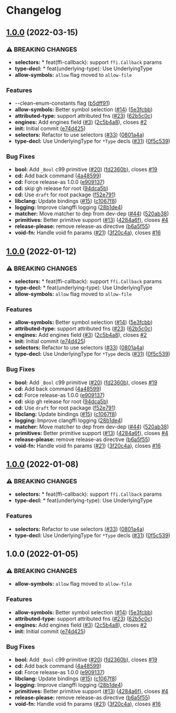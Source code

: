# Changelog

## [1.0.0](https://github.com/RainwayApp/node-clangffi/compare/node-clangffi-lerna-workspace-v1.0.0...node-clangffi-lerna-workspace-v1.0.0) (2022-03-15)


### ⚠ BREAKING CHANGES

* **selectors:** * feat(ffi-callback): support `ffi.Callback` params
* **type-decl:** * feat(underlying-type): Use UnderlyingType
* **allow-symbols:** `allow` flag moved to `allow-file`

### Features

* --clean-enum-constants flag ([b5dff91](https://github.com/RainwayApp/node-clangffi/commit/b5dff91784735bf9a3720ad7ccc2c4d218cd109c))
* **allow-symbols:** Better symbol selection ([#14](https://github.com/RainwayApp/node-clangffi/issues/14)) ([5e3fcbb](https://github.com/RainwayApp/node-clangffi/commit/5e3fcbb2dd2eeac6e88c1bfb18f663f91719b699))
* **attributed-type:** support attributed fns ([#23](https://github.com/RainwayApp/node-clangffi/issues/23)) ([62b5c0c](https://github.com/RainwayApp/node-clangffi/commit/62b5c0cb48ee997609e3f31448aef08d8d7c999f))
* **engines:** Add engines field ([#3](https://github.com/RainwayApp/node-clangffi/issues/3)) ([2c5b4a8](https://github.com/RainwayApp/node-clangffi/commit/2c5b4a80c0a728fcc4743aefc8537f07d5b07af1)), closes [#2](https://github.com/RainwayApp/node-clangffi/issues/2)
* **init:** Initial commit ([e74d425](https://github.com/RainwayApp/node-clangffi/commit/e74d425651050241d6460a7e35348ebd2f8932df))
* **selectors:** Refactor to use selectors ([#33](https://github.com/RainwayApp/node-clangffi/issues/33)) ([0801a4a](https://github.com/RainwayApp/node-clangffi/commit/0801a4a500e55af49ab68697ab7e81bb93df86a0))
* **type-decl:** Use UnderlyingType for `*Type` decls ([#31](https://github.com/RainwayApp/node-clangffi/issues/31)) ([0f5c539](https://github.com/RainwayApp/node-clangffi/commit/0f5c5398023d168c55628c813bbe76a78a1c52bf))


### Bug Fixes

* **bool:** Add `_Bool` c99 primitive ([#20](https://github.com/RainwayApp/node-clangffi/issues/20)) ([fd2360b](https://github.com/RainwayApp/node-clangffi/commit/fd2360ba4f6cae14920a0cd3225df53e1c877cf8)), closes [#19](https://github.com/RainwayApp/node-clangffi/issues/19)
* **cd:** Add back command ([4a48599](https://github.com/RainwayApp/node-clangffi/commit/4a4859912656b5bebdca4b0817fa83f8aaecd8e6))
* **cd:** Force release-as 1.0.0 ([e909137](https://github.com/RainwayApp/node-clangffi/commit/e90913745c02aadbc9b84fcbc04889d615d84450))
* **cd:** skip gh release for root ([94dca5b](https://github.com/RainwayApp/node-clangffi/commit/94dca5b204cdcc096ae29ff1f3b82a067ebeaeaf))
* **cd:** Use `draft` for root package ([f52e791](https://github.com/RainwayApp/node-clangffi/commit/f52e79156d317788972ded83d3d7dd8dbd7b3f2c))
* **libclang:** Update bindings ([#15](https://github.com/RainwayApp/node-clangffi/issues/15)) ([c1067f8](https://github.com/RainwayApp/node-clangffi/commit/c1067f84f232a3cae0e6357ec1469009a0d7fb4d))
* **logging:** Improve clangffi logging ([28b1de4](https://github.com/RainwayApp/node-clangffi/commit/28b1de410d9fa799fa6c4894bc355bb947ddd276))
* **matcher:** Move matcher to dep from dev-dep ([#44](https://github.com/RainwayApp/node-clangffi/issues/44)) ([520ab38](https://github.com/RainwayApp/node-clangffi/commit/520ab386e9eed4c85273ffd8289b1d0b7d992713))
* **primitives:** Better primitive support ([#13](https://github.com/RainwayApp/node-clangffi/issues/13)) ([4284a6f](https://github.com/RainwayApp/node-clangffi/commit/4284a6fa8db4d0b5c368a6c45ef4b030a7b8bdd7)), closes [#4](https://github.com/RainwayApp/node-clangffi/issues/4)
* **release-please:** remove release-as directive ([b6a5f55](https://github.com/RainwayApp/node-clangffi/commit/b6a5f553b7d726a4ead14ac69463b6cca75e47d9))
* **void-fn:** Handle void fn params ([#21](https://github.com/RainwayApp/node-clangffi/issues/21)) ([3f20c4a](https://github.com/RainwayApp/node-clangffi/commit/3f20c4adbac294457015dc3bff280ffce990d5d9)), closes [#16](https://github.com/RainwayApp/node-clangffi/issues/16)

## [1.0.0](https://github.com/RainwayApp/node-clangffi/compare/node-clangffi-lerna-workspace-v1.0.0...node-clangffi-lerna-workspace-v1.0.0) (2022-01-12)


### ⚠ BREAKING CHANGES

* **selectors:** * feat(ffi-callback): support `ffi.Callback` params
* **type-decl:** * feat(underlying-type): Use UnderlyingType
* **allow-symbols:** `allow` flag moved to `allow-file`

### Features

* **allow-symbols:** Better symbol selection ([#14](https://github.com/RainwayApp/node-clangffi/issues/14)) ([5e3fcbb](https://github.com/RainwayApp/node-clangffi/commit/5e3fcbb2dd2eeac6e88c1bfb18f663f91719b699))
* **attributed-type:** support attributed fns ([#23](https://github.com/RainwayApp/node-clangffi/issues/23)) ([62b5c0c](https://github.com/RainwayApp/node-clangffi/commit/62b5c0cb48ee997609e3f31448aef08d8d7c999f))
* **engines:** Add engines field ([#3](https://github.com/RainwayApp/node-clangffi/issues/3)) ([2c5b4a8](https://github.com/RainwayApp/node-clangffi/commit/2c5b4a80c0a728fcc4743aefc8537f07d5b07af1)), closes [#2](https://github.com/RainwayApp/node-clangffi/issues/2)
* **init:** Initial commit ([e74d425](https://github.com/RainwayApp/node-clangffi/commit/e74d425651050241d6460a7e35348ebd2f8932df))
* **selectors:** Refactor to use selectors ([#33](https://github.com/RainwayApp/node-clangffi/issues/33)) ([0801a4a](https://github.com/RainwayApp/node-clangffi/commit/0801a4a500e55af49ab68697ab7e81bb93df86a0))
* **type-decl:** Use UnderlyingType for `*Type` decls ([#31](https://github.com/RainwayApp/node-clangffi/issues/31)) ([0f5c539](https://github.com/RainwayApp/node-clangffi/commit/0f5c5398023d168c55628c813bbe76a78a1c52bf))


### Bug Fixes

* **bool:** Add `_Bool` c99 primitive ([#20](https://github.com/RainwayApp/node-clangffi/issues/20)) ([fd2360b](https://github.com/RainwayApp/node-clangffi/commit/fd2360ba4f6cae14920a0cd3225df53e1c877cf8)), closes [#19](https://github.com/RainwayApp/node-clangffi/issues/19)
* **cd:** Add back command ([4a48599](https://github.com/RainwayApp/node-clangffi/commit/4a4859912656b5bebdca4b0817fa83f8aaecd8e6))
* **cd:** Force release-as 1.0.0 ([e909137](https://github.com/RainwayApp/node-clangffi/commit/e90913745c02aadbc9b84fcbc04889d615d84450))
* **cd:** skip gh release for root ([94dca5b](https://github.com/RainwayApp/node-clangffi/commit/94dca5b204cdcc096ae29ff1f3b82a067ebeaeaf))
* **cd:** Use `draft` for root package ([f52e791](https://github.com/RainwayApp/node-clangffi/commit/f52e79156d317788972ded83d3d7dd8dbd7b3f2c))
* **libclang:** Update bindings ([#15](https://github.com/RainwayApp/node-clangffi/issues/15)) ([c1067f8](https://github.com/RainwayApp/node-clangffi/commit/c1067f84f232a3cae0e6357ec1469009a0d7fb4d))
* **logging:** Improve clangffi logging ([28b1de4](https://github.com/RainwayApp/node-clangffi/commit/28b1de410d9fa799fa6c4894bc355bb947ddd276))
* **matcher:** Move matcher to dep from dev-dep ([#44](https://github.com/RainwayApp/node-clangffi/issues/44)) ([520ab38](https://github.com/RainwayApp/node-clangffi/commit/520ab386e9eed4c85273ffd8289b1d0b7d992713))
* **primitives:** Better primitive support ([#13](https://github.com/RainwayApp/node-clangffi/issues/13)) ([4284a6f](https://github.com/RainwayApp/node-clangffi/commit/4284a6fa8db4d0b5c368a6c45ef4b030a7b8bdd7)), closes [#4](https://github.com/RainwayApp/node-clangffi/issues/4)
* **release-please:** remove release-as directive ([b6a5f55](https://github.com/RainwayApp/node-clangffi/commit/b6a5f553b7d726a4ead14ac69463b6cca75e47d9))
* **void-fn:** Handle void fn params ([#21](https://github.com/RainwayApp/node-clangffi/issues/21)) ([3f20c4a](https://github.com/RainwayApp/node-clangffi/commit/3f20c4adbac294457015dc3bff280ffce990d5d9)), closes [#16](https://github.com/RainwayApp/node-clangffi/issues/16)

## [1.0.0](https://github.com/RainwayApp/node-clangffi/compare/node-clangffi-lerna-workspace-v1.0.0...node-clangffi-lerna-workspace-v1.0.0) (2022-01-08)


### ⚠ BREAKING CHANGES

* **selectors:** * feat(ffi-callback): support `ffi.Callback` params
* **type-decl:** * feat(underlying-type): Use UnderlyingType

### Features

* **selectors:** Refactor to use selectors ([#33](https://github.com/RainwayApp/node-clangffi/issues/33)) ([0801a4a](https://github.com/RainwayApp/node-clangffi/commit/0801a4a500e55af49ab68697ab7e81bb93df86a0))
* **type-decl:** Use UnderlyingType for `*Type` decls ([#31](https://github.com/RainwayApp/node-clangffi/issues/31)) ([0f5c539](https://github.com/RainwayApp/node-clangffi/commit/0f5c5398023d168c55628c813bbe76a78a1c52bf))

## 1.0.0 (2022-01-05)


### ⚠ BREAKING CHANGES

* **allow-symbols:** `allow` flag moved to `allow-file`

### Features

* **allow-symbols:** Better symbol selection ([#14](https://github.com/RainwayApp/node-clangffi/issues/14)) ([5e3fcbb](https://github.com/RainwayApp/node-clangffi/commit/5e3fcbb2dd2eeac6e88c1bfb18f663f91719b699))
* **attributed-type:** support attributed fns ([#23](https://github.com/RainwayApp/node-clangffi/issues/23)) ([62b5c0c](https://github.com/RainwayApp/node-clangffi/commit/62b5c0cb48ee997609e3f31448aef08d8d7c999f))
* **engines:** Add engines field ([#3](https://github.com/RainwayApp/node-clangffi/issues/3)) ([2c5b4a8](https://github.com/RainwayApp/node-clangffi/commit/2c5b4a80c0a728fcc4743aefc8537f07d5b07af1)), closes [#2](https://github.com/RainwayApp/node-clangffi/issues/2)
* **init:** Initial commit ([e74d425](https://github.com/RainwayApp/node-clangffi/commit/e74d425651050241d6460a7e35348ebd2f8932df))


### Bug Fixes

* **bool:** Add `_Bool` c99 primitive ([#20](https://github.com/RainwayApp/node-clangffi/issues/20)) ([fd2360b](https://github.com/RainwayApp/node-clangffi/commit/fd2360ba4f6cae14920a0cd3225df53e1c877cf8)), closes [#19](https://github.com/RainwayApp/node-clangffi/issues/19)
* **cd:** Add back command ([4a48599](https://github.com/RainwayApp/node-clangffi/commit/4a4859912656b5bebdca4b0817fa83f8aaecd8e6))
* **cd:** Force release-as 1.0.0 ([e909137](https://github.com/RainwayApp/node-clangffi/commit/e90913745c02aadbc9b84fcbc04889d615d84450))
* **libclang:** Update bindings ([#15](https://github.com/RainwayApp/node-clangffi/issues/15)) ([c1067f8](https://github.com/RainwayApp/node-clangffi/commit/c1067f84f232a3cae0e6357ec1469009a0d7fb4d))
* **logging:** Improve clangffi logging ([28b1de4](https://github.com/RainwayApp/node-clangffi/commit/28b1de410d9fa799fa6c4894bc355bb947ddd276))
* **primitives:** Better primitive support ([#13](https://github.com/RainwayApp/node-clangffi/issues/13)) ([4284a6f](https://github.com/RainwayApp/node-clangffi/commit/4284a6fa8db4d0b5c368a6c45ef4b030a7b8bdd7)), closes [#4](https://github.com/RainwayApp/node-clangffi/issues/4)
* **release-please:** remove release-as directive ([b6a5f55](https://github.com/RainwayApp/node-clangffi/commit/b6a5f553b7d726a4ead14ac69463b6cca75e47d9))
* **void-fn:** Handle void fn params ([#21](https://github.com/RainwayApp/node-clangffi/issues/21)) ([3f20c4a](https://github.com/RainwayApp/node-clangffi/commit/3f20c4adbac294457015dc3bff280ffce990d5d9)), closes [#16](https://github.com/RainwayApp/node-clangffi/issues/16)
